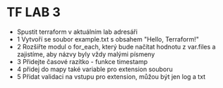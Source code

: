 # TF LAB 3

- Spustit terraform v aktuálním lab adresáři
- 1 Vytvoří se soubor example.txt s obsahem "Hello, Terraform!"
- 2 Rozšiřte modul o for_each, který bude načítat hodnotu z var.files a zajistíme, aby názvy byly vždy malými písmeny
- 3 Přidejte časové razítko - funkce timestamp
- 4 přidej do mapy také variable pro extension souboru
- 5 Přidat validaci na vstupu pro extension, můžou být jen log a txt
